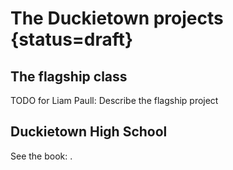 # The Duckietown projects {status=draft}


## The flagship class

TODO for Liam Paull: Describe the flagship project


## Duckietown High School

See the book: [](+duckietown_high_school#dhs).

